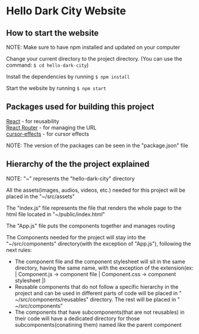 # Hello Dark City Website
## How to start the website

NOTE: Make sure to have npm installed and updated on your computer

Change your current directory to the project directory. 
(You can use the command:  `$ cd hello-dark-city`)

Install the dependencies by running `$ npm install` 

Start the website by running `$ npm start`

## Packages used for building this project

[React](reactjs.org) - for reusability \
[React Router](https://reactrouter.com/) - for managing the URL \
[cursor-effects](https://github.com/tholman/cursor-effects) - for cursor effects

NOTE: The version of the packages can be seen in the "package.json" file

## Hierarchy of the the project explained

NOTE: "~" represents the "hello-dark-city" directory 

All the assets(images, audios, videos, etc.) needed for this project will be placed in the "~/src/assets"

The "index.js" file represents the file that renders the whole page to the html file located in "~/public/index.html"

The "App.js" file puts the components together and manages routing

The Components needed for the project will stay into the "~/src/components" directory(with the exception of "App.js"), following the next rules:
-   The component file and the component stylesheet will sit in the same directory, having the same name, with the exception of the extension(ex: | Component.js -> component file | Component.css -> component stylesheet |)
-   Reusable components that do not follow a specific hierarchy in the project and can be used in different parts of code will be placed in " ~/src/components/reusables" directory. The rest will be placed in " ~/src/components" 
-   The components that have subcomponents(that are not reusables) in their code will have a dedicated directory for those subcomponents(conatining them) named like the parent component

